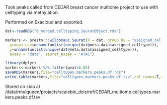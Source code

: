 Took peaks called from CEDAR breast cancer multiome project to use with celltyping via methylation.

Performed on Exacloud and exported.
```R
dat<-readRDS("6_merged.celltyping.SeuratObject.rds")

markers <- presto:::wilcoxauc.Seurat(X = dat, group_by = "assigned_celltype", 
  groups_use=unname(unlist(unique(dat@meta.data$assigned_celltype))),
  y=unname(unlist(unique(dat@meta.data$assigned_celltype))), 
  assay = 'data', seurat_assay = "ATAC")

library(dplyr)
markers<-markers %>% filter(pval<0.05)
saveRDS(markers,file="celltypes.markers.peaks.df.rds")
write.table(markers,file="celltypes.markers.peaks.df.tsv",col.names=T,sep="\t",quote=F,row.names=F)
```

Stored on sbio at 
/data/rmulqueen/projects/scalebio_dcis/ref/CEDAR_multiome.celltypes.markers.peaks.df.tsv